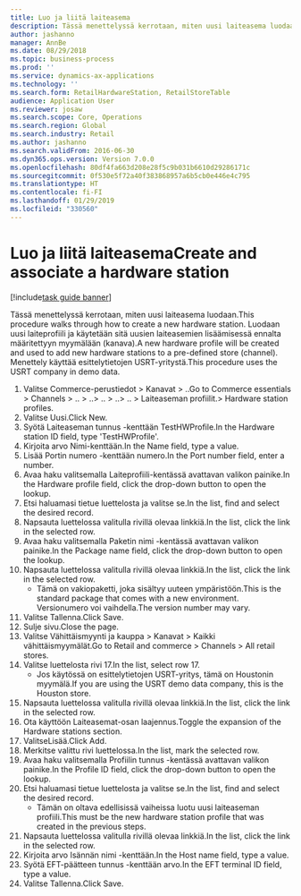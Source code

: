 ```yaml
---
title: Luo ja liitä laiteasema
description: Tässä menettelyssä kerrotaan, miten uusi laiteasema luodaan.
author: jashanno
manager: AnnBe
ms.date: 08/29/2018
ms.topic: business-process
ms.prod: ''
ms.service: dynamics-ax-applications
ms.technology: ''
ms.search.form: RetailHardwareStation, RetailStoreTable
audience: Application User
ms.reviewer: josaw
ms.search.scope: Core, Operations
ms.search.region: Global
ms.search.industry: Retail
ms.author: jashanno
ms.search.validFrom: 2016-06-30
ms.dyn365.ops.version: Version 7.0.0
ms.openlocfilehash: 80df4fa663d208e28f5c9b031b6610d29286171c
ms.sourcegitcommit: 0f530e5f72a40f383868957a6b5cb0e446e4c795
ms.translationtype: HT
ms.contentlocale: fi-FI
ms.lasthandoff: 01/29/2019
ms.locfileid: "330560"
---
```

# <a name="create-and-associate-a-hardware-station"></a><span data-ttu-id="6f0a0-103">Luo ja liitä laiteasema</span><span class="sxs-lookup"><span data-stu-id="6f0a0-103">Create and associate a hardware station</span></span>

[!include[task guide banner](../includes/task-guide-banner.md)]

<span data-ttu-id="6f0a0-104">Tässä menettelyssä kerrotaan, miten uusi laiteasema luodaan.</span><span class="sxs-lookup"><span data-stu-id="6f0a0-104">This procedure walks through how to create a new hardware station.</span></span> <span data-ttu-id="6f0a0-105">Luodaan uusi laiteprofiili ja käytetään sitä uusien laiteasemien lisäämisessä ennalta määritettyyn myymälään (kanava).</span><span class="sxs-lookup"><span data-stu-id="6f0a0-105">A new hardware profile will be created and used to add new hardware stations to a pre-defined store (channel).</span></span> <span data-ttu-id="6f0a0-106">Menettely käyttää esittelytietojen USRT-yritystä.</span><span class="sxs-lookup"><span data-stu-id="6f0a0-106">This procedure uses the USRT company in demo data.</span></span>

1. <span data-ttu-id="6f0a0-107">Valitse Commerce-perustiedot > Kanavat > ..</span><span class="sxs-lookup"><span data-stu-id="6f0a0-107">Go to Commerce essentials > Channels > ..</span></span> <span data-ttu-id="6f0a0-108">> ..</span><span class="sxs-lookup"><span data-stu-id="6f0a0-108">> ..</span></span> <span data-ttu-id="6f0a0-109">> ..</span><span class="sxs-lookup"><span data-stu-id="6f0a0-109">> ..</span></span> <span data-ttu-id="6f0a0-110">> Laiteaseman profiilit.</span><span class="sxs-lookup"><span data-stu-id="6f0a0-110">> Hardware station profiles.</span></span>
2. <span data-ttu-id="6f0a0-111">Valitse Uusi.</span><span class="sxs-lookup"><span data-stu-id="6f0a0-111">Click New.</span></span>
3. <span data-ttu-id="6f0a0-112">Syötä Laiteaseman tunnus -kenttään TestHWProfile.</span><span class="sxs-lookup"><span data-stu-id="6f0a0-112">In the Hardware station ID field, type 'TestHWProfile'.</span></span>
4. <span data-ttu-id="6f0a0-113">Kirjoita arvo Nimi-kenttään.</span><span class="sxs-lookup"><span data-stu-id="6f0a0-113">In the Name field, type a value.</span></span>
5. <span data-ttu-id="6f0a0-114">Lisää Portin numero -kenttään numero.</span><span class="sxs-lookup"><span data-stu-id="6f0a0-114">In the Port number field, enter a number.</span></span>
6. <span data-ttu-id="6f0a0-115">Avaa haku valitsemalla Laiteprofiili-kentässä avattavan valikon painike.</span><span class="sxs-lookup"><span data-stu-id="6f0a0-115">In the Hardware profile field, click the drop-down button to open the lookup.</span></span>
7. <span data-ttu-id="6f0a0-116">Etsi haluamasi tietue luettelosta ja valitse se.</span><span class="sxs-lookup"><span data-stu-id="6f0a0-116">In the list, find and select the desired record.</span></span>
8. <span data-ttu-id="6f0a0-117">Napsauta luettelossa valitulla rivillä olevaa linkkiä.</span><span class="sxs-lookup"><span data-stu-id="6f0a0-117">In the list, click the link in the selected row.</span></span>
9. <span data-ttu-id="6f0a0-118">Avaa haku valitsemalla Paketin nimi -kentässä avattavan valikon painike.</span><span class="sxs-lookup"><span data-stu-id="6f0a0-118">In the Package name field, click the drop-down button to open the lookup.</span></span>
10. <span data-ttu-id="6f0a0-119">Napsauta luettelossa valitulla rivillä olevaa linkkiä.</span><span class="sxs-lookup"><span data-stu-id="6f0a0-119">In the list, click the link in the selected row.</span></span>
    * <span data-ttu-id="6f0a0-120">Tämä on vakiopaketti, joka sisältyy uuteen ympäristöön.</span><span class="sxs-lookup"><span data-stu-id="6f0a0-120">This is the standard package that comes with a new environment.</span></span> <span data-ttu-id="6f0a0-121">Versionumero voi vaihdella.</span><span class="sxs-lookup"><span data-stu-id="6f0a0-121">The version number may vary.</span></span>  
11. <span data-ttu-id="6f0a0-122">Valitse Tallenna.</span><span class="sxs-lookup"><span data-stu-id="6f0a0-122">Click Save.</span></span>
12. <span data-ttu-id="6f0a0-123">Sulje sivu.</span><span class="sxs-lookup"><span data-stu-id="6f0a0-123">Close the page.</span></span>
13. <span data-ttu-id="6f0a0-124">Valitse Vähittäismyynti ja kauppa > Kanavat > Kaikki vähittäismyymälät.</span><span class="sxs-lookup"><span data-stu-id="6f0a0-124">Go to Retail and commerce > Channels > All retail stores.</span></span>
14. <span data-ttu-id="6f0a0-125">Valitse luettelosta rivi 17.</span><span class="sxs-lookup"><span data-stu-id="6f0a0-125">In the list, select row 17.</span></span>
    * <span data-ttu-id="6f0a0-126">Jos käytössä on esittelytietojen USRT-yritys, tämä on Houstonin myymälä.</span><span class="sxs-lookup"><span data-stu-id="6f0a0-126">If you are using the USRT demo data company, this is the Houston store.</span></span>  
15. <span data-ttu-id="6f0a0-127">Napsauta luettelossa valitulla rivillä olevaa linkkiä.</span><span class="sxs-lookup"><span data-stu-id="6f0a0-127">In the list, click the link in the selected row.</span></span>
16. <span data-ttu-id="6f0a0-128">Ota käyttöön Laiteasemat-osan laajennus.</span><span class="sxs-lookup"><span data-stu-id="6f0a0-128">Toggle the expansion of the Hardware stations section.</span></span>
17. <span data-ttu-id="6f0a0-129">ValitseLisää.</span><span class="sxs-lookup"><span data-stu-id="6f0a0-129">Click Add.</span></span>
18. <span data-ttu-id="6f0a0-130">Merkitse valittu rivi luettelossa.</span><span class="sxs-lookup"><span data-stu-id="6f0a0-130">In the list, mark the selected row.</span></span>
19. <span data-ttu-id="6f0a0-131">Avaa haku valitsemalla Profiilin tunnus -kentässä avattavan valikon painike.</span><span class="sxs-lookup"><span data-stu-id="6f0a0-131">In the Profile ID field, click the drop-down button to open the lookup.</span></span>
20. <span data-ttu-id="6f0a0-132">Etsi haluamasi tietue luettelosta ja valitse se.</span><span class="sxs-lookup"><span data-stu-id="6f0a0-132">In the list, find and select the desired record.</span></span>
    * <span data-ttu-id="6f0a0-133">Tämän on oltava edellisissä vaiheissa luotu uusi laiteaseman profiili.</span><span class="sxs-lookup"><span data-stu-id="6f0a0-133">This must be the new hardware station profile that was created in the previous steps.</span></span>  
21. <span data-ttu-id="6f0a0-134">Napsauta luettelossa valitulla rivillä olevaa linkkiä.</span><span class="sxs-lookup"><span data-stu-id="6f0a0-134">In the list, click the link in the selected row.</span></span>
22. <span data-ttu-id="6f0a0-135">Kirjoita arvo Isännän nimi -kenttään.</span><span class="sxs-lookup"><span data-stu-id="6f0a0-135">In the Host name field, type a value.</span></span>
23. <span data-ttu-id="6f0a0-136">Syötä EFT-päätteen tunnus -kenttään arvo.</span><span class="sxs-lookup"><span data-stu-id="6f0a0-136">In the EFT terminal ID field, type a value.</span></span>
24. <span data-ttu-id="6f0a0-137">Valitse Tallenna.</span><span class="sxs-lookup"><span data-stu-id="6f0a0-137">Click Save.</span></span>

